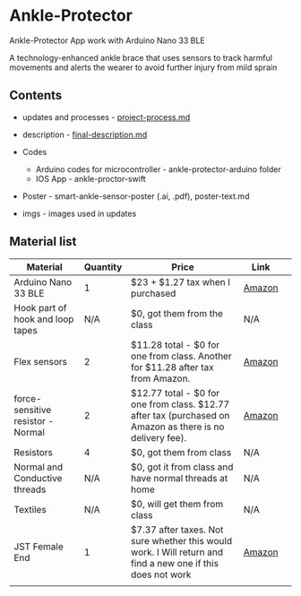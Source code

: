 # Ankle-Protector
Ankle-Protector App work with Arduino Nano 33 BLE

A technology-enhanced ankle brace that uses sensors to track harmful movements and alerts the wearer to avoid further injury from mild sprain



## Contents

- updates and processes -  [project-process.md](project-process.md)

- description - [final-description.md](./final-description.md)

- Codes
  - Arduino codes for microcontroller - ankle-protector-arduino folder
  - IOS App - ankle-proctor-swift
- Poster - smart-ankle-sensor-poster (.ai, .pdf), poster-text.md
- imgs - images used in updates 



## Material list

| **Material**                      | **Quantity** | **Price**                                                    | **Link**                                                     |      |
| --------------------------------- | ------------ | ------------------------------------------------------------ | ------------------------------------------------------------ | ---- |
| Arduino Nano 33 BLE               | 1            | $23 + $1.27 tax when I purchased                             | [Amazon](https://www.amazon.com/gp/product/B07WV59YTZ/ref=ppx_yo_dt_b_asin_title_o00_s00?ie=UTF8&psc=1) |      |
| Hook part of hook and loop tapes  | N/A          | $0, got them from the class                                  | N/A                                                          |      |
| Flex sensors                      | 2            | $11.28 total - $0 for one from class. Another for $11.28 after tax from Amazon. | [Amazon](https://www.amazon.com/gp/product/B07MHTWR1C/ref=ppx_od_dt_b_asin_title_s00?ie=UTF8&psc=1) |      |
| force-sensitive resistor - Normal | 2            | $12.77 total - $0 for one from class. $12.77 after tax (purchased on Amazon as there is no delivery fee). | [Amazon](https://www.amazon.com/gp/product/B00B887CLS/ref=ppx_yo_dt_b_asin_title_o00_s00?ie=UTF8&psc=1) |      |
| Resistors                         | 4            | $0, got them from class                                      | N/A                                                          |      |
| Normal and Conductive threads     | N/A          | $0, got it from class and have normal threads at home        | N/A                                                          |      |
| Textiles                          | N/A          | $0, will get them from class                                 | N/A                                                          |      |
| JST Female End                    | 1            | $7.37 after taxes. Not sure whether this would work. I Will return and find a new one if this does not work | [Amazon](https://www.amazon.com/gp/product/B07NWNPB77/ref=ppx_yo_dt_b_asin_title_o01_s00?ie=UTF8&psc=1) |      |
|                                   |              |                                                              |                                                              |      |
